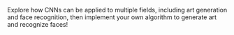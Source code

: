 Explore how CNNs can be applied to multiple fields, including art generation and face recognition, then implement your own algorithm to generate art and recognize faces!